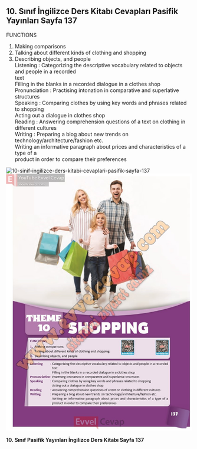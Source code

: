 ## 10. Sınıf İngilizce Ders Kitabı Cevapları Pasifik Yayınları Sayfa 137

FUNCTIONS  
 1. Making comparisons  
 2. Talking about different kinds of clothing and shopping  
 3. Describing objects, and people  
 Listening : Categorizing the descriptive vocabulary related to objects and people in a recorded  
 text  
 Filling in the blanks in a recorded dialogue in a clothes shop  
 Pronunciation : Practising intonation in comparative and superlative structures  
 Speaking : Comparing clothes by using key words and phrases related to shopping  
 Acting out a dialogue in clothes shop  
 Reading : Answering comprehension questions of a text on clothing in different cultures  
 Writing : Preparing a blog about new trends on technology/architecture/fashion etc.  
 Writing an informative paragraph about prices and characteristics of a type of a  
 product in order to compare their preferences

![10-sinif-ingilizce-ders-kitabi-cevaplari-pasifik-sayfa-137]()![10-sinif-ingilizce-ders-kitabi-cevaplari-pasifik-sayfa-137](./image1.webp)

**10. Sınıf Pasifik Yayınları İngilizce Ders Kitabı Sayfa 137**